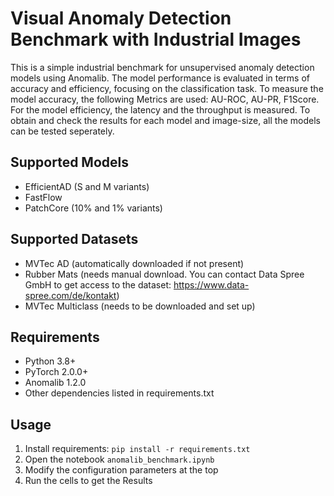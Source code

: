 # Visual Anomaly Detection Benchmark with Industrial Images

This is a simple industrial benchmark for unsupervised anomaly detection models using Anomalib.
The model performance is evaluated in terms of accuracy and efficiency, focusing on the classification task.
To measure the model accuracy, the following Metrics are used: AU-ROC, AU-PR, F1Score.
For the model efficiency, the latency and the throughput is measured.
To obtain and check the results for each model and image-size, all the models can be tested seperately.

## Supported Models
- EfficientAD (S and M variants)
- FastFlow
- PatchCore (10% and 1% variants)

## Supported Datasets
- MVTec AD (automatically downloaded if not present)
- Rubber Mats (needs manual download. You can contact Data Spree GmbH to get access to the dataset: https://www.data-spree.com/de/kontakt)
- MVTec Multiclass (needs to be downloaded and set up)

## Requirements
- Python 3.8+
- PyTorch 2.0.0+
- Anomalib 1.2.0
- Other dependencies listed in requirements.txt

## Usage
1. Install requirements: `pip install -r requirements.txt`
2. Open the notebook `anomalib_benchmark.ipynb`
3. Modify the configuration parameters at the top
4. Run the cells to get the Results
